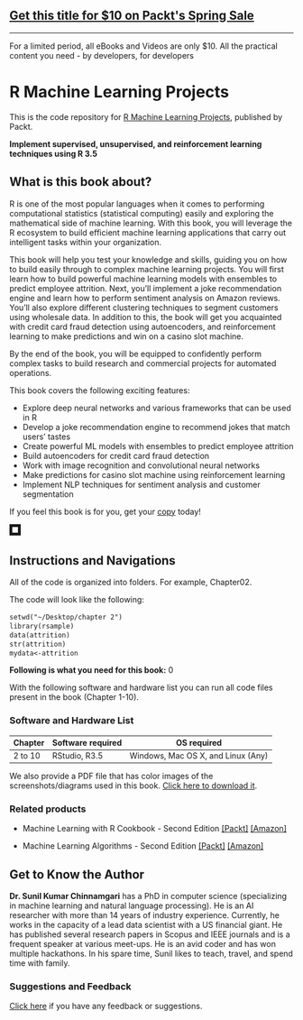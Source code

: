 ## [Get this title for $10 on Packt's Spring Sale](https://www.packt.com/B12405?utm_source=github&utm_medium=packt-github-repo&utm_campaign=spring_10_dollar_2022)
-----
For a limited period, all eBooks and Videos are only $10. All the practical content you need \- by developers, for developers

# R Machine Learning Projects

<a href="https://www.packtpub.com/big-data-and-business-intelligence/r-machine-learning-projects"><img src="https://www.packtpub.com/sites/default/files/B12405_cover.png" alt="" height="256px" align="right"></a>

This is the code repository for [R Machine Learning Projects](https://www.amazon.in/Machine-Learning-Projects-unsupervised-reinforcement/dp/1789807948/ref=sr_1_1?ie=UTF8&qid=1548669750&sr=8-1&keywords=r+machine+learning+by+sunil&utm_source=github&utm_medium=repository&utm_campaign=), published by Packt.

**Implement supervised, unsupervised, and reinforcement learning techniques using R 3.5**

## What is this book about?
R is one of the most popular languages when it comes to performing computational statistics (statistical computing) easily and exploring the mathematical side of machine learning. With this book, you will leverage the R ecosystem to build efficient machine learning applications that carry out intelligent tasks within your organization.

This book will help you test your knowledge and skills, guiding you on how to build easily through to complex machine learning projects. You will first learn how to build powerful machine learning models with ensembles to predict employee attrition. Next, you’ll implement a joke recommendation engine and learn how to perform sentiment analysis on Amazon reviews. You’ll also explore different clustering techniques to segment customers using wholesale data. In addition to this, the book will get you acquainted with credit card fraud detection using autoencoders, and reinforcement learning to make predictions and win on a casino slot machine.

By the end of the book, you will be equipped to confidently perform complex tasks to build research and commercial projects for automated operations.

This book covers the following exciting features:

* Explore deep neural networks and various frameworks that can be used in R
* Develop a joke recommendation engine to recommend jokes that match users’ tastes
* Create powerful ML models with ensembles to predict employee attrition
* Build autoencoders for credit card fraud detection
* Work with image recognition and convolutional neural networks 
* Make predictions for casino slot machine using reinforcement learning
* Implement NLP techniques for sentiment analysis and customer segmentation

If you feel this book is for you, get your [copy](https://www.amazon.com/dp/1-789-80794-8) today!

<a href="https://www.packtpub.com/?utm_source=github&utm_medium=banner&utm_campaign=GitHubBanner"><img src="https://raw.githubusercontent.com/PacktPublishing/GitHub/master/GitHub.png" 
alt="https://www.packtpub.com/" border="5" /></a>

## Instructions and Navigations
All of the code is organized into folders. For example, Chapter02.

The code will look like the following:
```
setwd("~/Desktop/chapter 2")
library(rsample)
data(attrition)
str(attrition)
mydata<-attrition
```

**Following is what you need for this book:**
0

With the following software and hardware list you can run all code files present in the book (Chapter 1-10).
### Software and Hardware List
| Chapter | Software required | OS required |
| -------- | ------------------------------------ | ----------------------------------- |
| 2 to 10 | RStudio, R3.5 | Windows, Mac OS X, and Linux (Any) |


We also provide a PDF file that has color images of the screenshots/diagrams used in this book. [Click here to download it](https://www.packtpub.com/sites/default/files/downloads/Bookname_ColorImages.pdf).

### Related products
* Machine Learning with R Cookbook - Second Edition [[Packt]](https://www.packtpub.com/big-data-and-business-intelligence/machine-learning-r-cookbook-second-edition?utm_source=github&utm_medium=repository&utm_campaign=9781787284395 ) [[Amazon]](https://www.amazon.com/dp/1-787-28439-5)

* Machine Learning Algorithms - Second Edition [[Packt]](https://www.packtpub.com/big-data-and-business-intelligence/machine-learning-algorithms-second-edition?utm_source=github&utm_medium=repository&utm_campaign=9781789347999 ) [[Amazon]](https://www.amazon.com/dp/1-789-34799-8)


## Get to Know the Author
**Dr. Sunil Kumar Chinnamgari**
has a PhD in computer science (specializing in machine learning and natural language processing). He is an AI researcher with more than 14 years of industry experience. Currently, he works in the capacity of a lead data scientist with a US financial giant. He has published several research papers in Scopus and IEEE journals and is a frequent speaker at various meet-ups. He is an avid coder and has won multiple hackathons. In his spare time, Sunil likes to teach, travel, and spend time with family.

### Suggestions and Feedback
[Click here](https://docs.google.com/forms/d/e/1FAIpQLSdy7dATC6QmEL81FIUuymZ0Wy9vH1jHkvpY57OiMeKGqib_Ow/viewform) if you have any feedback or suggestions.


